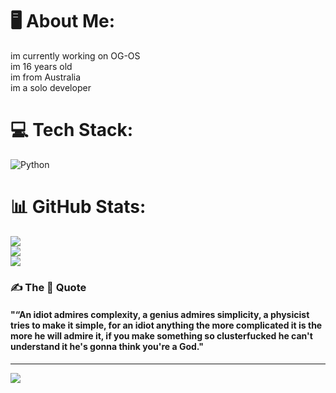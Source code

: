 # 🖥️ About Me:
im currently working on OG-OS<br>im 16 years old<br>im from Australia<br>im a solo developer<br>


# 💻 Tech Stack:
![Python](https://img.shields.io/badge/python-3670A0?style=for-the-badge&logo=python&logoColor=ffdd54)
# 📊 GitHub Stats:
![](https://github-readme-stats.vercel.app/api?username=og-technologies&theme=shadow_green&hide_border=false&include_all_commits=true&count_private=false)<br/>
![](https://github-readme-streak-stats.herokuapp.com/?user=og-technologies&theme=shadow_green&hide_border=false)<br/>
![](https://github-readme-stats.vercel.app/api/top-langs/?username=og-technologies&theme=shadow_green&hide_border=false&include_all_commits=true&count_private=false&layout=compact)

### ✍️ The 🐐 Quote
#### "“An idiot admires complexity, a genius admires simplicity, a physicist tries to make it simple, for an idiot anything the more complicated it is the more he will admire it, if you make something so clusterfucked he can't understand it he's gonna think you're a God."

---
[![](https://visitcount.itsvg.in/api?id=og-technologies&icon=9&color=3)](https://visitcount.itsvg.in)

<!-- Proudly created with GPRM ( https://gprm.itsvg.in ) -->
